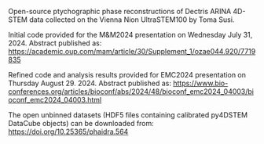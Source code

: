 Open-source ptychographic phase reconstructions of Dectris ARINA 4D-STEM data collected on the Vienna Nion UltraSTEM100 by Toma Susi.

Initial code provided for the M&M2024 presentation on Wednesday July 31, 2024. Abstract published as:
https://academic.oup.com/mam/article/30/Supplement_1/ozae044.920/7719835

Refined code and analysis results provided for EMC2024 presentation on Thursday August 29. 2024. Abstract published as:
https://www.bio-conferences.org/articles/bioconf/abs/2024/48/bioconf_emc2024_04003/bioconf_emc2024_04003.html

The open unbinned datasets (HDF5 files containing calibrated py4DSTEM DataCube objects) can be downloaded from:
https://doi.org/10.25365/phaidra.564
